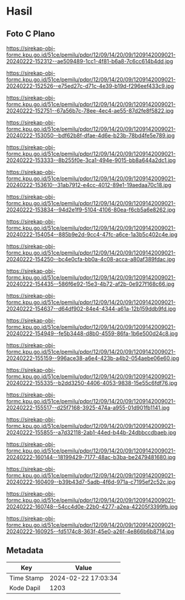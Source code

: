 # Hasil

## Foto C Plano

https://sirekap-obj-formc.kpu.go.id/51ce/pemilu/pdpr/12/09/14/20/09/1209142009021-20240222-152312--ae509489-1cc1-4f81-b6a8-7c6cc614b4dd.jpg

https://sirekap-obj-formc.kpu.go.id/51ce/pemilu/pdpr/12/09/14/20/09/1209142009021-20240222-152526--e75ed27c-d71c-4e39-b19d-f296eef433c9.jpg

https://sirekap-obj-formc.kpu.go.id/51ce/pemilu/pdpr/12/09/14/20/09/1209142009021-20240222-152751--67a56b7c-78ee-4ec4-ae55-87d2fe8f5822.jpg

https://sirekap-obj-formc.kpu.go.id/51ce/pemilu/pdpr/12/09/14/20/09/1209142009021-20240222-153050--bdf62b8f-dfae-4d6e-b23b-78bd4fe5e789.jpg

https://sirekap-obj-formc.kpu.go.id/51ce/pemilu/pdpr/12/09/14/20/09/1209142009021-20240222-153333--8b255f0e-3ca1-494e-9015-bb8a644a2dc1.jpg

https://sirekap-obj-formc.kpu.go.id/51ce/pemilu/pdpr/12/09/14/20/09/1209142009021-20240222-153610--31ab7912-e4cc-4012-89e1-19aedaa70c18.jpg

https://sirekap-obj-formc.kpu.go.id/51ce/pemilu/pdpr/12/09/14/20/09/1209142009021-20240222-153834--94d2e1f9-5104-4106-80ea-f6cb5a6e8262.jpg

https://sirekap-obj-formc.kpu.go.id/51ce/pemilu/pdpr/12/09/14/20/09/1209142009021-20240222-154054--885b9e2d-9cc4-47fc-a6ce-1a3b5c402c4e.jpg

https://sirekap-obj-formc.kpu.go.id/51ce/pemilu/pdpr/12/09/14/20/09/1209142009021-20240222-154250--bc4e0cfa-bb0a-4c08-acca-a80af389fdac.jpg

https://sirekap-obj-formc.kpu.go.id/51ce/pemilu/pdpr/12/09/14/20/09/1209142009021-20240222-154435--586f6e92-15e3-4b72-af2b-0e927f168c66.jpg

https://sirekap-obj-formc.kpu.go.id/51ce/pemilu/pdpr/12/09/14/20/09/1209142009021-20240222-154637--d64df902-84e4-4344-a61a-12b159ddb9fd.jpg

https://sirekap-obj-formc.kpu.go.id/51ce/pemilu/pdpr/12/09/14/20/09/1209142009021-20240222-154949--fe5b3448-d8b0-4559-86fa-1b6e500d24c8.jpg

https://sirekap-obj-formc.kpu.go.id/51ce/pemilu/pdpr/12/09/14/20/09/1209142009021-20240222-155159--996ace38-a6e4-423b-a4b2-054aebe06e60.jpg

https://sirekap-obj-formc.kpu.go.id/51ce/pemilu/pdpr/12/09/14/20/09/1209142009021-20240222-155335--b2dd3250-4406-4053-9838-15e55c6fdf76.jpg

https://sirekap-obj-formc.kpu.go.id/51ce/pemilu/pdpr/12/09/14/20/09/1209142009021-20240222-155517--d25f7168-3925-474a-a955-01d901fb1141.jpg

https://sirekap-obj-formc.kpu.go.id/51ce/pemilu/pdpr/12/09/14/20/09/1209142009021-20240222-155855--a7d32118-2ab1-44ed-b44b-24dbbccdbaeb.jpg

https://sirekap-obj-formc.kpu.go.id/51ce/pemilu/pdpr/12/09/14/20/09/1209142009021-20240222-160144--18199429-7177-48ac-b3ba-be2479481680.jpg

https://sirekap-obj-formc.kpu.go.id/51ce/pemilu/pdpr/12/09/14/20/09/1209142009021-20240222-160409--b39b43d7-5adb-4f6d-971a-c7195ef2c52c.jpg

https://sirekap-obj-formc.kpu.go.id/51ce/pemilu/pdpr/12/09/14/20/09/1209142009021-20240222-160748--54cc4d0e-22b0-4277-a2ea-42205f3399fb.jpg

https://sirekap-obj-formc.kpu.go.id/51ce/pemilu/pdpr/12/09/14/20/09/1209142009021-20240222-160925--fd5174c8-363f-45e0-a26f-4e866b6b8714.jpg


## Metadata

| Key        | Value               |
| ---------- | ------------------- |
| Time Stamp | 2024-02-22 17:03:34 |
| Kode Dapil | 1203                |



